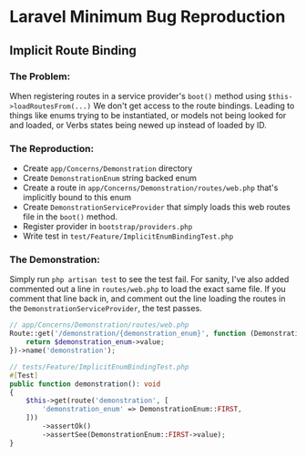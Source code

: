 # Laravel Minimum Bug Reproduction

## Implicit Route Binding

### The Problem:
When registering routes in a service provider's `boot()` method using `$this->loadRoutesFrom(...)`
We don't get access to the route bindings. Leading to things like enums trying to be instantiated,
or models not being looked for and loaded, or Verbs states being newed up instead of loaded by ID.

### The Reproduction:
- Create `app/Concerns/Demonstration` directory
- Create `DemonstrationEnum` string backed enum
- Create a route in `app/Concerns/Demonstration/routes/web.php` that's implicitly bound to this enum
- Create `DemonstrationServiceProvider` that simply loads this web routes file in the `boot()` method.
- Register provider in `bootstrap/providers.php`
- Write test in `test/Feature/ImplicitEnumBindingTest.php`

### The Demonstration:
Simply run `php artisan test` to see the test fail. For sanity, I've also added commented out a line in `routes/web.php` to load the exact same file. If you comment that line back in, and comment out the line loading the routes in the `DemonstrationServiceProvider`, the test passes.


```php
// app/Concerns/Demonstration/routes/web.php
Route::get('/demonstration/{demonstration_enum}', function (DemonstrationEnum $demonstration_enum) {
    return $demonstration_enum->value;
})->name('demonstration');
```

```php
// tests/Feature/ImplicitEnumBindingTest.php
#[Test]
public function demonstration(): void
{
    $this->get(route('demonstration', [
        'demonstration_enum' => DemonstrationEnum::FIRST,
    ]))
        ->assertOk()
        ->assertSee(DemonstrationEnum::FIRST->value);
}
```
